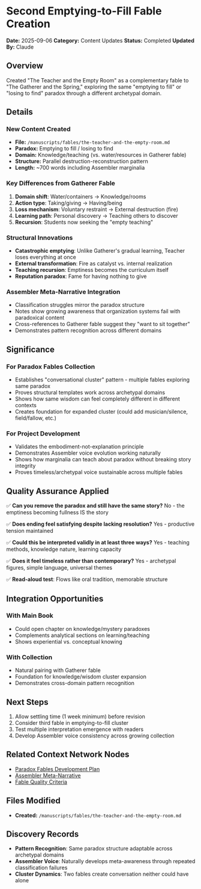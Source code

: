 # Second Emptying-to-Fill Fable Creation

**Date:** 2025-09-06
**Category:** Content Updates
**Status:** Completed
**Updated By:** Claude

## Overview

Created "The Teacher and the Empty Room" as a complementary fable to "The Gatherer and the Spring," exploring the same "emptying to fill" or "losing to find" paradox through a different archetypal domain.

## Details

### New Content Created
- **File:** `/manuscripts/fables/the-teacher-and-the-empty-room.md`
- **Paradox:** Emptying to fill / losing to find
- **Domain:** Knowledge/teaching (vs. water/resources in Gatherer fable)
- **Structure:** Parallel destruction-reconstruction pattern
- **Length:** ~700 words including Assembler marginalia

### Key Differences from Gatherer Fable
1. **Domain shift**: Water/containers → Knowledge/rooms
2. **Action type**: Taking/giving → Having/being  
3. **Loss mechanism**: Voluntary restraint → External destruction (fire)
4. **Learning path**: Personal discovery → Teaching others to discover
5. **Recursion**: Students now seeking the "empty teaching"

### Structural Innovations
- **Catastrophic emptying**: Unlike Gatherer's gradual learning, Teacher loses everything at once
- **External transformation**: Fire as catalyst vs. internal realization
- **Teaching recursion**: Emptiness becomes the curriculum itself
- **Reputation paradox**: Fame for having nothing to give

### Assembler Meta-Narrative Integration
- Classification struggles mirror the paradox structure
- Notes show growing awareness that organization systems fail with paradoxical content
- Cross-references to Gatherer fable suggest they "want to sit together"
- Demonstrates pattern recognition across different domains

## Significance

### For Paradox Fables Collection
- Establishes "conversational cluster" pattern - multiple fables exploring same paradox
- Proves structural templates work across archetypal domains
- Shows how same wisdom can feel completely different in different contexts
- Creates foundation for expanded cluster (could add musician/silence, field/fallow, etc.)

### For Project Development
- Validates the embodiment-not-explanation principle
- Demonstrates Assembler voice evolution working naturally
- Shows how marginalia can teach about paradox without breaking story integrity
- Proves timeless/archetypal voice sustainable across multiple fables

## Quality Assurance Applied

✅ **Can you remove the paradox and still have the same story?** No - the emptiness becoming fullness IS the story

✅ **Does ending feel satisfying despite lacking resolution?** Yes - productive tension maintained

✅ **Could this be interpreted validly in at least three ways?** Yes - teaching methods, knowledge nature, learning capacity

✅ **Does it feel timeless rather than contemporary?** Yes - archetypal figures, simple language, universal themes

✅ **Read-aloud test**: Flows like oral tradition, memorable structure

## Integration Opportunities

### With Main Book
- Could open chapter on knowledge/mystery paradoxes
- Complements analytical sections on learning/teaching
- Shows experiential vs. conceptual knowing

### With Collection
- Natural pairing with Gatherer fable
- Foundation for knowledge/wisdom cluster expansion
- Demonstrates cross-domain pattern recognition

## Next Steps

1. Allow settling time (1 week minimum) before revision
2. Consider third fable in emptying-to-fill cluster
3. Test multiple interpretation emergence with readers
4. Develop Assembler voice consistency across growing collection

## Related Context Network Nodes
- [Paradox Fables Development Plan](../../elements/paradox-fables/development-plan.md)
- [Assembler Meta-Narrative](../../elements/paradox-fables/assembler-meta-narrative.md)
- [Fable Quality Criteria](../../elements/paradox-fables/quality-criteria.md)

## Files Modified
- **Created:** `/manuscripts/fables/the-teacher-and-the-empty-room.md`

## Discovery Records
- **Pattern Recognition**: Same paradox structure adaptable across archetypal domains
- **Assembler Voice**: Naturally develops meta-awareness through repeated classification failures
- **Cluster Dynamics**: Two fables create conversation neither could have alone